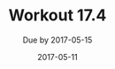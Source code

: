 ---
title: Workout 17.4
subtitle: Due by 2017-05-15
layout: default
modal-id: 4
date: 2017-05-11
img: 173_logo.jpg
thumbnail: 173_logo_thumb.jpg
alt: image-alt
project-date:
client: 
category:
videoUrl: https://www.youtube.com/embed/_auK1bOfQfo?test
description: Lorem ipsum dolor sit  amet, usu cu alterum nominavi lobortis. At duo novum diceret. Tantas apeirian vix et, usu sanctus postulant inciderint ut, populo diceret necessitatibus in vim. Cu eum dicam feugiat noluisse.

---